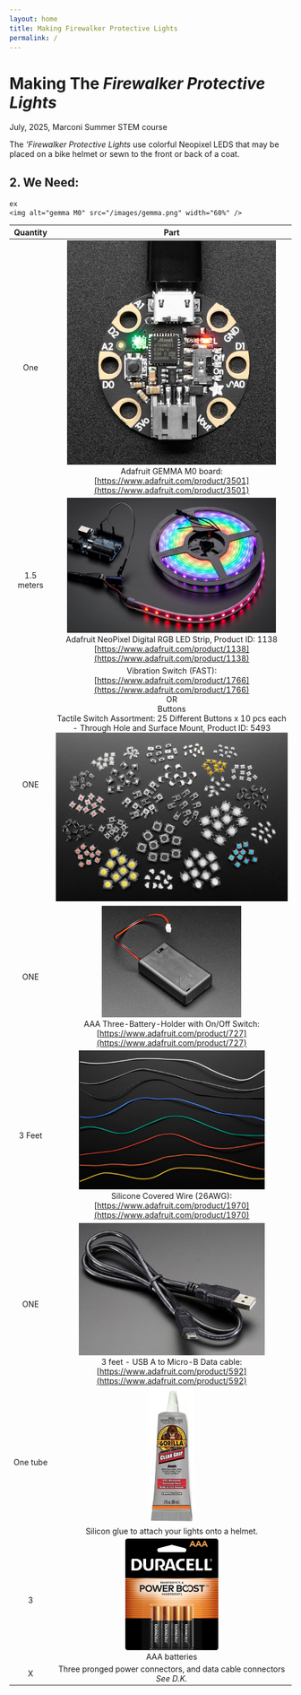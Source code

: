 ```yaml
---
layout: home
title: Making Firewalker Protective Lights
permalink: /
---
```



# Making The *Firewalker Protective Lights*

July, 2025, Marconi Summer STEM course

The *'Firewalker Protective Lights* use colorful Neopixel LEDS that may be placed on a bike helmet or sewn to the front or back of a coat.

## 2. We Need:

```
ex
<img alt="gemma M0" src="/images/gemma.png" width="60%" /> 
```
  
| Quantity | Part |
| :-: | :-: |
| One | <img alt="gemma M0" src="/images/gemma.png" width="90%" /> <br>Adafruit GEMMA M0 board:<br>[https://www.adafruit.com/product/3501](https://www.adafruit.com/product/3501) |
| 1.5 meters | <img alt="gemma M0" src="/images/neopixel.png" width="90%" /> <br> Adafruit NeoPixel Digital RGB LED Strip, Product ID: 1138 <br>[https://www.adafruit.com/product/1138](https://www.adafruit.com/product/1138) |  
| ONE | Vibration Switch (FAST):<br>[https://www.adafruit.com/product/1766](https://www.adafruit.com/product/1766)<br>OR<br>Buttons<br>Tactile Switch Assortment: 25 Different Buttons x 10 pcs each - Through Hole and Surface Mount, Product ID: 5493<br>![buttons](/images/buttons.png)|  
| ONE | <img alt="Battery holder" src="/images/batterypack.png" width="60%"/><br>AAA Three-Battery-Holder with On/Off Switch:<br>[https://www.adafruit.com/product/727](https://www.adafruit.com/product/727)|  
| 3 Feet | <img alt="wire" src="/images/wires.png" width="80%" /><br>Silicone Covered Wire (26AWG):<br>[https://www.adafruit.com/product/1970](https://www.adafruit.com/product/1970)|  
| ONE | <img alt="usb cable" src="/images/usb.png" width="80%" /><br>3 feet - USB A to Micro-B Data cable:<br>[https://www.adafruit.com/product/592](https://www.adafruit.com/product/592)|  
| One tube | <img alt="Glue" src="/images/glue.png" width="20%" /><br>Silicon glue to attach your lights onto a helmet.
| 3 | <img alt="batteries" src="/images/batteries.png" width="40%" /><br>AAA batteries| 
| X | Three pronged power connectors, and data cable connectors<br>*See D.K.* |  

